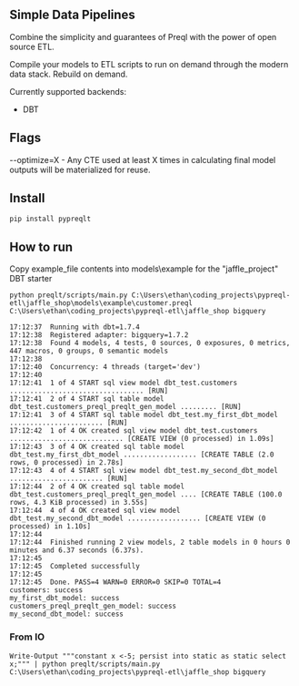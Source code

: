 ## Simple Data Pipelines

Combine the simplicity and guarantees of Preql with the power of open source ETL. 

Compile your models to ETL scripts to run on demand through the modern data stack. Rebuild on demand.

Currently supported backends:
- DBT


## Flags

--optimize=X - Any CTE used at least X times in calculating final model outputs will be materialized for reuse.

## Install

`pip install pypreqlt`

## How to run

Copy example_file contents into models\example for the "jaffle_project" DBT starter

```console
python preqlt/scripts/main.py C:\Users\ethan\coding_projects\pypreql-etl\jaffle_shop\models\example\customer.preql C:\Users\ethan\coding_projects\pypreql-etl\jaffle_shop bigquery
```

```console
17:12:37  Running with dbt=1.7.4
17:12:38  Registered adapter: bigquery=1.7.2
17:12:38  Found 4 models, 4 tests, 0 sources, 0 exposures, 0 metrics, 447 macros, 0 groups, 0 semantic models
17:12:38
17:12:40  Concurrency: 4 threads (target='dev')
17:12:40
17:12:41  1 of 4 START sql view model dbt_test.customers ................................. [RUN]
17:12:41  2 of 4 START sql table model dbt_test.customers_preql_preqlt_gen_model ......... [RUN]
17:12:41  3 of 4 START sql table model dbt_test.my_first_dbt_model ....................... [RUN]
17:12:42  1 of 4 OK created sql view model dbt_test.customers ............................ [CREATE VIEW (0 processed) in 1.09s]
17:12:43  3 of 4 OK created sql table model dbt_test.my_first_dbt_model .................. [CREATE TABLE (2.0 rows, 0 processed) in 2.78s]
17:12:43  4 of 4 START sql view model dbt_test.my_second_dbt_model ....................... [RUN]
17:12:44  2 of 4 OK created sql table model dbt_test.customers_preql_preqlt_gen_model .... [CREATE TABLE (100.0 rows, 4.3 KiB processed) in 3.55s]
17:12:44  4 of 4 OK created sql view model dbt_test.my_second_dbt_model .................. [CREATE VIEW (0 processed) in 1.10s]
17:12:44
17:12:44  Finished running 2 view models, 2 table models in 0 hours 0 minutes and 6.37 seconds (6.37s).
17:12:45  
17:12:45  Completed successfully
17:12:45
17:12:45  Done. PASS=4 WARN=0 ERROR=0 SKIP=0 TOTAL=4
customers: success
my_first_dbt_model: success
customers_preql_preqlt_gen_model: success
my_second_dbt_model: success
```


### From IO

```console
Write-Output """constant x <-5; persist into static as static select x;""" | python preqlt/scripts/main.py C:\Users\ethan\coding_projects\pypreql-etl\jaffle_shop bigquery
```
